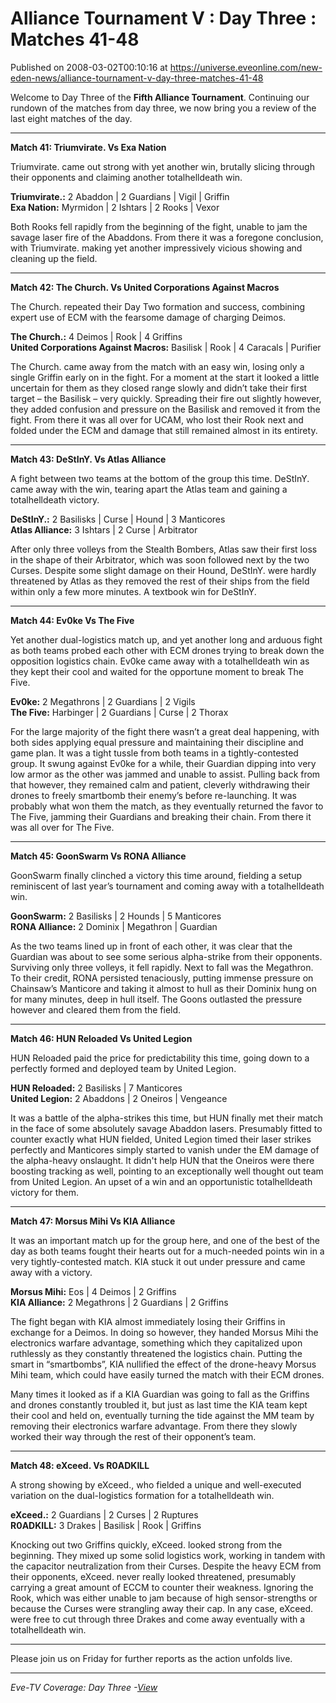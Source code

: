 # Alliance Tournament V : Day Three : Matches 41-48
Published on 2008-03-02T00:10:16 at https://universe.eveonline.com/new-eden-news/alliance-tournament-v-day-three-matches-41-48

Welcome to Day Three of the **Fifth Alliance Tournament**. Continuing our rundown of the matches from day three, we now bring you a review of the last eight matches of the day. 

* * *

**Match 41: Triumvirate. Vs Exa Nation**

Triumvirate. came out strong with yet another win, brutally slicing through their opponents and claiming another totalhelldeath win.

**Triumvirate.:** 2 Abaddon | 2 Guardians | Vigil | Griffin  
**Exa Nation:** Myrmidon | 2 Ishtars | 2 Rooks | Vexor

Both Rooks fell rapidly from the beginning of the fight, unable to jam the savage laser fire of the Abaddons. From there it was a foregone conclusion, with Triumvirate. making yet another impressively vicious showing and cleaning up the field. 

* * *

**Match 42: The Church. Vs United Corporations Against Macros**

The Church. repeated their Day Two formation and success, combining expert use of ECM with the fearsome damage of charging Deimos.

**The Church.:** 4 Deimos | Rook | 4 Griffins  
**United Corporations Against Macros:** Basilisk | Rook | 4 Caracals | Purifier

The Church. came away from the match with an easy win, losing only a single Griffin early on in the fight. For a moment at the start it looked a little uncertain for them as they closed range slowly and didn’t take their first target – the Basilisk – very quickly. Spreading their fire out slightly however, they added confusion and pressure on the Basilisk and removed it from the fight. From there it was all over for UCAM, who lost their Rook next and folded under the ECM and damage that still remained almost in its entirety. 

* * *

**Match 43: DeStInY. Vs Atlas Alliance**

A fight between two teams at the bottom of the group this time. DeStInY. came away with the win, tearing apart the Atlas team and gaining a totalhelldeath victory.

**DeStInY.:** 2 Basilisks | Curse | Hound | 3 Manticores  
**Atlas Alliance:** 3 Ishtars | 2 Curse | Arbitrator

After only three volleys from the Stealth Bombers, Atlas saw their first loss in the shape of their Arbitrator, which was soon followed next by the two Curses. Despite some slight damage on their Hound, DeStInY. were hardly threatened by Atlas as they removed the rest of their ships from the field within only a few more minutes. A textbook win for DeStInY. 

* * *

**Match 44: Ev0ke Vs The Five**

Yet another dual-logistics match up, and yet another long and arduous fight as both teams probed each other with ECM drones trying to break down the opposition logistics chain. Ev0ke came away with a totalhelldeath win as they kept their cool and waited for the opportune moment to break The Five.

**Ev0ke:** 2 Megathrons | 2 Guardians | 2 Vigils  
**The Five:** Harbinger | 2 Guardians | Curse | 2 Thorax

For the large majority of the fight there wasn’t a great deal happening, with both sides applying equal pressure and maintaining their discipline and game plan. It was a tight tussle from both teams in a tightly-contested group. It swung against Ev0ke for a while, their Guardian dipping into very low armor as the other was jammed and unable to assist. Pulling back from that however, they remained calm and patient, cleverly withdrawing their drones to freely smartbomb their enemy’s before re-launching. It was probably what won them the match, as they eventually returned the favor to The Five, jamming their Guardians and breaking their chain. From there it was all over for The Five. 

* * *

**Match 45: GoonSwarm Vs RONA Alliance**

GoonSwarm finally clinched a victory this time around, fielding a setup reminiscent of last year’s tournament and coming away with a totalhelldeath win.

**GoonSwarm:** 2 Basilisks | 2 Hounds | 5 Manticores  
**RONA Alliance:** 2 Dominix | Megathron | Guardian

As the two teams lined up in front of each other, it was clear that the Guardian was about to see some serious alpha-strike from their opponents. Surviving only three volleys, it fell rapidly. Next to fall was the Megathron. To their credit, RONA persisted tenaciously, putting immense pressure on Chainsaw’s Manticore and taking it almost to hull as their Dominix hung on for many minutes, deep in hull itself. The Goons outlasted the pressure however and cleared them from the field. 

* * *

**Match 46: HUN Reloaded Vs United Legion**

HUN Reloaded paid the price for predictability this time, going down to a perfectly formed and deployed team by United Legion.

**HUN Reloaded:** 2 Basilisks | 7 Manticores  
**United Legion:** 2 Abaddons | 2 Oneiros | Vengeance

It was a battle of the alpha-strikes this time, but HUN finally met their match in the face of some absolutely savage Abaddon lasers. Presumably fitted to counter exactly what HUN fielded, United Legion timed their laser strikes perfectly and Manticores simply started to vanish under the EM damage of the alpha-heavy onslaught. It didn't help HUN that the Oneiros were there boosting tracking as well, pointing to an exceptionally well thought out team from United Legion. An upset of a win and an opportunistic totalhelldeath victory for them. 

* * *

**Match 47: Morsus Mihi Vs KIA Alliance**

It was an important match up for the group here, and one of the best of the day as both teams fought their hearts out for a much-needed points win in a very tightly-contested match. KIA stuck it out under pressure and came away with a victory.

**Morsus Mihi:** Eos | 4 Deimos | 2 Griffins  
**KIA Alliance:** 2 Megathrons | 2 Guardians | 2 Griffins

The fight began with KIA almost immediately losing their Griffins in exchange for a Deimos. In doing so however, they handed Morsus Mihi the electronics warfare advantage, something which they capitalized upon ruthlessly as they constantly threatened the logistics chain. Putting the smart in “smartbombs”, KIA nullified the effect of the drone-heavy Morsus Mihi team, which could have easily turned the match with their ECM drones. 

Many times it looked as if a KIA Guardian was going to fall as the Griffins and drones constantly troubled it, but just as last time the KIA team kept their cool and held on, eventually turning the tide against the MM team by removing their electronics warfare advantage. From there they slowly worked their way through the rest of their opponent’s team. 

* * *

**Match 48: eXceed. Vs R0ADKILL**

A strong showing by eXceed., who fielded a unique and well-executed variation on the dual-logistics formation for a totalhelldeath win.

**eXceed.:** 2 Guardians | 2 Curses | 2 Ruptures  
**R0ADKILL:** 3 Drakes | Basilisk | Rook | Griffins

Knocking out two Griffins quickly, eXceed. looked strong from the beginning. They mixed up some solid logistics work, working in tandem with the capacitor neutralization from their Curses. Despite the heavy ECM from their opponents, eXceed. never really looked threatened, presumably carrying a great amount of ECCM to counter their weakness. Ignoring the Rook, which was either unable to jam because of high sensor-strengths or because the Curses were strangling away their cap. In any case, eXceed. were free to cut through three Drakes and come away eventually with a totalhelldeath win. 

* * *

Please join us on Friday for further reports as the action unfolds live. 

* * *

_Eve-TV Coverage: Day Three -[View](http://www.eve-online.com/evetv/tunein.asp)_
